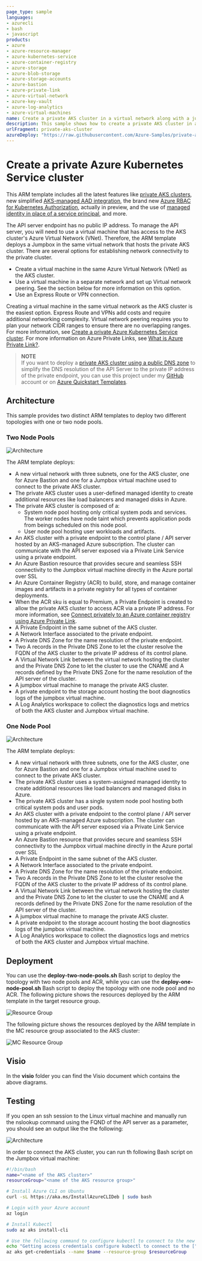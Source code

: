 ```yaml
---
page_type: sample
languages:
- azurecli
- bash
- javascript
products:
- azure
- azure-resource-manager
- azure-kubernetes-service
- azure-container-registry
- azure-storage
- azure-blob-storage
- azure-storage-accounts
- azure-bastion
- azure-private-link
- azure-virtual-network
- azure-key-vault
- azure-log-analytics
- azure-virtual-machines
name: Create a private AKS cluster in a virtual network along with a jumpbox virtual machine.
description: This sample shows how to create a private AKS cluster in a virtual network along with a jumpbox virtual machine.
urlFragment: private-aks-cluster
azureDeploy: "https://raw.githubusercontent.com/Azure-Samples/private-aks-cluster/main/templates/two-node-pools/azuredeploy.json"
---
```


# Create a private Azure Kubernetes Service cluster #

This ARM template includes all the latest features like [private AKS clusters](https://docs.microsoft.com/en-us/azure/aks/private-clusters), new simplified [AKS-managed AAD integration](https://docs.microsoft.com/en-us/azure/aks/managed-aad), the brand new [Azure RBAC for Kubernetes Authorization](https://docs.microsoft.com/en-us/azure/aks/manage-azure-rbac), actually in preview, and the use of [managed identity in place of a service principal](https://docs.microsoft.com/en-us/azure/aks/use-managed-identity), and more. 

The API server endpoint has no public IP address. To manage the API server, you will need to use a virtual machine that has access to the AKS cluster's Azure Virtual Network (VNet). Therefore, the ARM template deploys a Jumpbox in the same virtual network that hosts the private AKS cluster. There are several options for establishing network connectivity to the private cluster.

- Create a virtual machine in the same Azure Virtual Network (VNet) as the AKS cluster.
- Use a virtual machine in a separate network and set up Virtual network peering. See the section below for more information on this option.
- Use an Express Route or VPN connection.

Creating a virtual machine in the same virtual network as the AKS cluster is the easiest option. Express Route and VPNs add costs and require additional networking complexity. Virtual network peering requires you to plan your network CIDR ranges to ensure there are no overlapping ranges. For more information, see [Create a private Azure Kubernetes Service cluster](https://docs.microsoft.com/en-us/azure/aks/private-clusters). For more information on Azure Private Links, see [What is Azure Private Link?](https://docs.microsoft.com/en-us/azure/private-link/private-link-overview).

> **NOTE**  
> If you want to deploy a [private AKS cluster using a public DNS zone](https://docs.microsoft.com/en-us/azure/aks/private-clusters#create-a-private-aks-cluster-with-a-public-dns-address) to simplify the DNS resolution of the API Server to the private IP address of the private endpoint,  you can use this project under my [GitHub](https://github.com/paolosalvatori/private-cluster-with-public-dns-zone) account or on [Azure Quickstart Templates](https://github.com/Azure/azure-quickstart-templates/tree/master/demos/private-aks-cluster-with-public-dns-zone).

## Architecture ##

This sample provides two distinct ARM templates to deploy two different topologies with one or two node pools.

### Two Node Pools ###

![Architecture](images/architecture-two-node-pools.png)

The ARM template deploys:

- A new virtual network with three subnets, one for the AKS cluster, one for Azure Bastion and one for a Jumpbox virtual machine used to connect to the private AKS cluster.
- The private AKS cluster uses a user-defined managed identity to create additional resources like load balancers and managed disks in Azure.
- The private AKS cluster is composed of a:
  - System node pool hosting only critical system pods and services. The worker nodes have node taint which prevents application pods from beings scheduled on this node pool.
  - User node pool hosting user workloads and artifacts.
- An AKS cluster with a private endpoint to the control plane / API server hosted by an AKS-managed Azure subscription. The cluster can communicate with the API server exposed via a Private Link Service using a private endpoint.
- An Azure Bastion resource that provides secure and seamless SSH connectivity to the Jumpbox virtual machine directly in the Azure portal over SSL
- An Azure Container Registry (ACR) to build, store, and manage container images and artifacts in a private registry for all types of container deployments.
- When the ACR sku is equal to Premium, a Private Endpoint is created to allow the private AKS cluster to access ACR via a private IP address. For more information, see [Connect privately to an Azure container registry using Azure Private Link](https://docs.microsoft.com/en-us/azure/container-registry/container-registry-private-link).
- A Private Endpoint in the same subnet of the AKS cluster.
- A Network Interface associated to the private endpoint.
- A Private DNS Zone for the name resolution of the private endpoint.
- Two A records in the Private DNS Zone to let the cluster resolve the FQDN of the AKS cluster to the private IP address of its control plane.
- A Virtual Network Link between the virtual network hosting the cluster and the Private DNS Zone to let the cluster to use the CNAME and A records defined by the Private DNS Zone for the name resolution of the API server of the cluster.
- A jumpbox virtual machine to manage the private AKS cluster.
- A private endpoint to the storage account hosting the boot diagnostics logs of the jumpbox virtual machine.
- A Log Analytics workspace to collect the diagnostics logs and metrics of both the AKS cluster and Jumpbox virtual machine.

### One Node Pool ###

![Architecture](images/architecture-one-node-pool.png)

The ARM template deploys:

- A new virtual network with three subnets, one for the AKS cluster, one for Azure Bastion and one for a Jumpbox virtual machine used to connect to the private AKS cluster.
- The private AKS cluster uses a system-assigned managed identity to create additional resources like load balancers and managed disks in Azure.
- The private AKS cluster has a single system node pool hosting both critical system pods and user pods.
- An AKS cluster with a private endpoint to the control plane / API server hosted by an AKS-managed Azure subscription. The cluster can communicate with the API server exposed via a Private Link Service using a private endpoint.
- An Azure Bastion resource that provides secure and seamless SSH connectivity to the Jumpbox virtual machine directly in the Azure portal over SSL
- A Private Endpoint in the same subnet of the AKS cluster.
- A Network Interface associated to the private endpoint.
- A Private DNS Zone for the name resolution of the private endpoint.
- Two A records in the Private DNS Zone to let the cluster resolve the FQDN of the AKS cluster to the private IP address of its control plane.
- A Virtual Network Link between the virtual network hosting the cluster and the Private DNS Zone to let the cluster to use the CNAME and A records defined by the Private DNS Zone for the name resolution of the API server of the cluster.
- A jumpbox virtual machine to manage the private AKS cluster.
- A private endpoint to the storage account hosting the boot diagnostics logs of the jumpbox virtual machine.
- A Log Analytics workspace to collect the diagnostics logs and metrics of both the AKS cluster and Jumpbox virtual machine.

## Deployment ##

You can use the **deploy-two-node-pools.sh** Bash script to deploy the topology with two node pools and ACR, while you can use the **deploy-one-node-pool.sh** Bash script to deploy the topology with one node pool and no ACR. The following picture shows the resources deployed by the ARM template in the target resource group.

![Resource Group](images/resourcegroup.png)

The following picture shows the resources deployed by the ARM template in the MC resource group associated to the AKS cluster:

![MC Resource Group](images/mc_resourcegroup.png)

## Visio ##

In the **visio** folder you can find the Visio document which contains the above diagrams.

## Testing ##

If you open an ssh session to the Linux virtual machine and manually run the nslookup command using the FQND of the API server as a parameter, you should see an output like the the following:

![Architecture](images/nslookup.png)

In order to connect the AKS cluster, you can run th following Bash script on the Jumpbox virtual machine:

```bash
#!/bin/bash
name="<name of the AKS cluster>"
resourceGroup="<name of the AKS resource group>"

# Install Azure CLI on Ubuntu
curl -sL https://aka.ms/InstallAzureCLIDeb | sudo bash

# Login with your Azure account
az login

# Install Kubectl
sudo az aks install-cli

# Use the following command to configure kubectl to connect to the new Kubernetes cluster
echo "Getting access credentials configure kubectl to connect to the ["$aksName"] AKS cluster..."
az aks get-credentials --name $name --resource-group $resourceGroup
```
